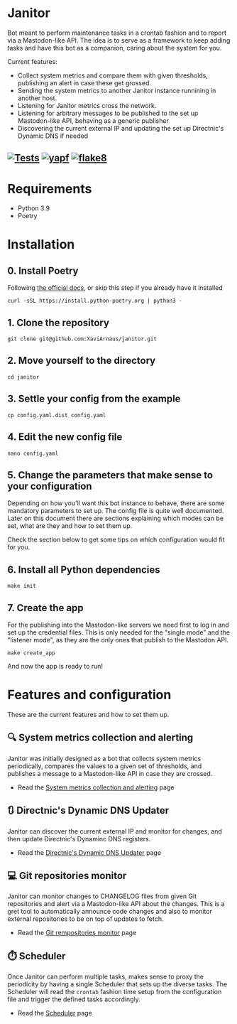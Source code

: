 # Janitor

Bot meant to perform maintenance tasks in a crontab fashion and to report via a Mastodon-like API.
The idea is to serve as a framework to keep adding tasks and have this bot as a companion, caring about the system for you.

Current features:
- Collect system metrics and compare them with given thresholds, publishing an alert in case these get grossed.
- Sending the system metrics to another Janitor instance runnining in another host.
- Listening for Janitor metrics cross the network.
- Listening for arbitrary messages to be published to the set up Mastodon-like API, behaving as a generic publisher
- Discovering the current external IP and updating the set up Directnic's Dynamic DNS if needed

[![Tests](https://github.com/XaviArnaus/janitor/actions/workflows/tests.yml/badge.svg)](https://github.com/XaviArnaus/janitor/actions/workflows/tests.yml)
[![yapf](https://github.com/XaviArnaus/janitor/actions/workflows/yapf.yml/badge.svg)](https://github.com/XaviArnaus/janitor/actions/workflows/yapf.yml)
[![flake8](https://github.com/XaviArnaus/janitor/actions/workflows/flake8.yml/badge.svg)](https://github.com/XaviArnaus/janitor/actions/workflows/flake8.yml)
---

# Requirements
- Python 3.9
- Poetry

# Installation

## 0. Install Poetry
Following [the official docs](https://python-poetry.org/docs/#installation), or skip this step if you already have it installed
```
curl -sSL https://install.python-poetry.org | python3 -
```

## 1. Clone the repository
```
git clone git@github.com:XaviArnaus/janitor.git
```

## 2. Move yourself to the directory
```
cd janitor
```

## 3. Settle your config from the example
```
cp config.yaml.dist config.yaml
```

## 4. Edit the new config file
```
nano config.yaml
```

## 5. Change the parameters that make sense to your configuration
Depending on how you'll want this bot instance to behave, there are some mandatory parameters to set up. The config file is quite well documented. Later on this document there are sections explaining which modes can be set, what are they and how to set them up. 

Check the section below to get some tips on which configuration would fit for you.

## 6. Install all Python dependencies
```
make init
```

## 7. Create the app
For the publishing into the Mastodon-like servers we need first to log in and set up the credential files. This is only needed for the "single mode" and the "listener mode", as they are the only ones that publish to the Mastodon API.
```
make create_app
```

And now the app is ready to run!

# Features and configuration

These are the current features and how to set them up.

## 🔍 System metrics collection and alerting

Janitor was initially designed as a bot that collects system metrics periodically, compares the values to a given set of thresholds, and publishes a message to a Mastodon-like API in case they are crossed.

- Read the [System metrics collection and alerting](./docs/sysinfo.md) page

## 🔃 Directnic's Dynamic DNS Updater

Janitor can discover the current external IP and monitor for changes, and then update Directnic's Dynaminc DNS registers.

- Read the [Directnic's Dynamic DNS Updater](./docs/ddns_update.md) page

## 💻 Git repositories monitor

Janitor can monitor changes to CHANGELOG files from given Git repositories and alert via a Mastodon-like API about the changes. This is a gret tool to automatically announce code changes and also to monitor external repositories to be on top of updates to fetch.

- Read the [Git rempositories monitor](./docs/git_monitor.md) page

## ⏱️ Scheduler

Once Janitor can perform multiple tasks, makes sense to proxy the periodicity by having a single Scheduler that sets up the diverse tasks. The Scheduler will read the `crontab` fashion time setup from the configuration file and trigger the defined tasks accordingly.

- Read the [Scheduler](./docs/scheduler.md) page